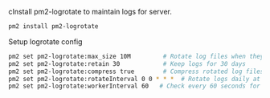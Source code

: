 cInstall pm2-logrotate to maintain logs for server.
```bash
pm2 install pm2-logrotate
```

Setup logrotate config 
```bash
pm2 set pm2-logrotate:max_size 10M         # Rotate log files when they exceed 10 MB
pm2 set pm2-logrotate:retain 30            # Keep logs for 30 days
pm2 set pm2-logrotate:compress true        # Compress rotated log files
pm2 set pm2-logrotate:rotateInterval 0 0 * * *  # Rotate logs daily at midnight
pm2 set pm2-logrotate:workerInterval 60   # Check every 60 seconds for rotation
```
